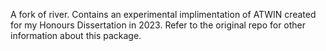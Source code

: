 A fork of river. Contains an experimental implimentation of ATWIN created for my Honours Dissertation in 2023.
Refer to the original repo for other information about this package.
